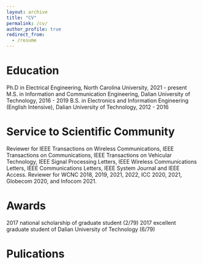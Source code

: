 ```yaml
---
layout: archive
title: "CV"
permalink: /cv/
author_profile: true
redirect_from:
  - /resume
---
```



Education
======
Ph.D in Electrical Engineering, North Carolina University, 2021 - present
M.S. in Information and Communication Engineering, Dalian University of Technology, 2016 - 2019
B.S. in Electronics and Information Engineering (English Intensive), Dalian University of Technology, 2012 - 2016


Service to Scientific Community
======
Reviewer for IEEE Transactions on Wireless Communications, IEEE Transactions on Communications, IEEE Transactions on Vehicular Technology, IEEE Signal Processing Letters, IEEE Wireless Communications Letters, IEEE Communications Letters, IEEE System Journal and IEEE Access.
Reviewer for WCNC 2018, 2019, 2021, 2022, ICC 2020, 2021, Globecom 2020, and Infocom 2021.


Awards
======
2017 national scholarship of graduate student (2/79)
2017 excellent graduate student of Dalian University of Technology (6/79)

Pulications
======
